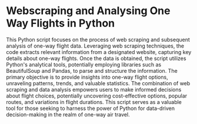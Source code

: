 # Webscraping and Analysing One Way Flights in Python
This Python script focuses on the process of web scraping and subsequent analysis of one-way flight data. Leveraging web scraping techniques, the code extracts relevant information from a designated website, capturing key details about one-way flights. Once the data is obtained, the script utilizes Python's analytical tools, potentially employing libraries such as BeautifulSoup and Pandas, to parse and structure the information.
The primary objective is to provide insights into one-way flight options, unraveling patterns, trends, and valuable statistics. The combination of web scraping and data analysis empowers users to make informed decisions about flight choices, potentially uncovering cost-effective options, popular routes, and variations in flight durations. This script serves as a valuable tool for those seeking to harness the power of Python for data-driven decision-making in the realm of one-way air travel.
